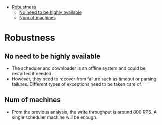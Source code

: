- [Robustness](#robustness)
  - [No need to be highly available](#no-need-to-be-highly-available)
  - [Num of machines](#num-of-machines)

# Robustness
## No need to be highly available
* The scheduler and downloader is an offline system and could be restarted if needed. 
* However, they need to recover from failure such as timeout or parsing failures. Different types of exceptions need to be taken care of. 

## Num of machines
* From the previous analysis, the write throughput is around 800 RPS. A single scheduler machine will be enough. 

